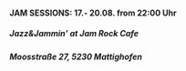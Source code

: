 #### **JAM SESSIONS: 17.- 20.08. from 22:00 Uhr**
##### Jazz&Jammin’ at Jam Rock Cafe
##### Moosstraße 27, 5230 Mattighofen
